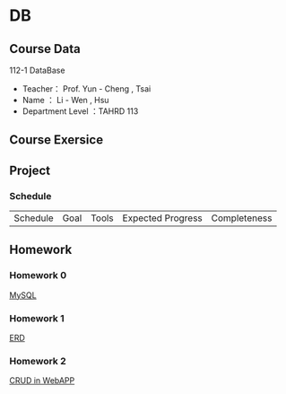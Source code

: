 # DB

## Course Data
112-1 DataBase
- Teacher： Prof. Yun - Cheng , Tsai
- Name ： Li - Wen , Hsu
- Department Level ：TAHRD 113 

## Course Exersice

## Project
### Schedule
<table>
    <tr>
        <td align="center">Schedule</td>
        <td align="center">Goal</td>
        <td align="center">Tools</td>
        <td align="center">Expected Progress</td>
        <td align="center">Completeness</td>
    </tr>
</table>


## Homework
### Homework 0 
[MySQL](https://youtu.be/bjPWRYj8qoI?si=R5hTLCyHGFIEiqxT)

### Homework 1
[ERD](https://github.com/HSULW/Database/blob/main/HW1.png)


### Homework 2
[CRUD in WebAPP](https://youtu.be/E4SDAq-m0ug)

